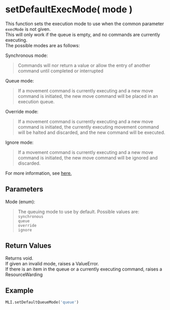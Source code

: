 # setDefaultExecMode( mode )

This function sets the execution mode to use when the common parameter `execMode` is not given.  
This will only work if the queue is empty, and no commands are currently executing.  
The possible modes are as follows:

Synchronous mode:
> Commands will nor return a value or allow the entry of another command until completed or interrupted

Queue mode:
> If a movement command is currently executing and a new move command is initiated, the new move command will be placed in an execution queue.

Override mode:
> If a movement command is currently executing and a new move command is initiated, the currently executing movement command will be halted and discarded, and the new command will be executed.

Ignore mode:
> If a movement command is currently executing and a new move command is initiated, the new move command will be ignored and discarded.

For more information, see [here](../executionModes.md),

## Parameters

Mode (enum):  
> The queuing mode to use by default. Possible values are:  
> `synchronous`  
> `queue`  
> `override`  
> `ignore`

## Return Values

Returns void.  
If given an invalid mode, raises a ValueError.  
If there is an item in the queue or a currently executing command, raises a ResourceWarding

## Example

```py
MLI.setDefaultQueueMode('queue')
```
